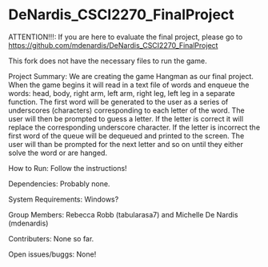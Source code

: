 # DeNardis_CSCI2270_FinalProject

ATTENTION!!!: If you are here to evaluate the final project, please go to https://github.com/mdenardis/DeNardis_CSCI2270_FinalProject

This fork does not have the necessary files to run the game.

Project Summary:
We are creating the game Hangman as our final project.  When the game begins it will read in a text file 
of words and enqueue the words: head, body, right arm, left arm, right leg, left leg in a separate function. 
The first word will be generated to the user as a series of underscores (characters)
corresponding to each letter of the word.  The user will then be prompted to guess a letter. If
the letter is correct it will replace the corresponding underscore character. If the letter is incorrect the first
word of the queue will be dequeued and printed to the screen.  The user will than be prompted for the next letter
and so on until they either solve the word or are hanged.

How to Run:
Follow the instructions!

Dependencies:
Probably none.

System Requirements:
Windows?

Group Members:
Rebecca Robb (tabularasa7) and Michelle De Nardis (mdenardis)

Contributers:
None so far.

Open issues/buggs:
None!



